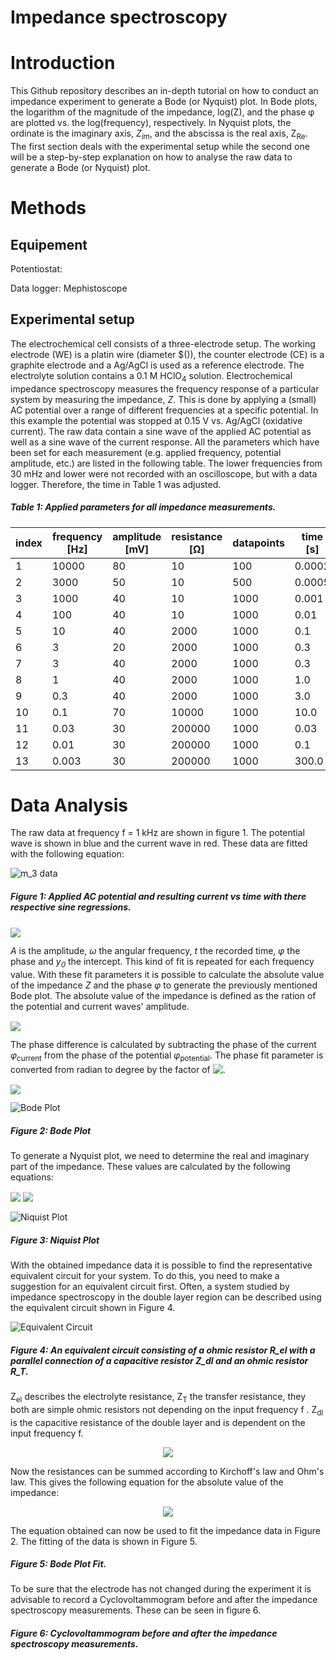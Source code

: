 # Impedance spectroscopy


# Introduction

This Github repository describes an in-depth tutorial on how to conduct an impedance experiment to generate a Bode (or Nyquist) plot. 
In Bode plots, the logarithm of the magnitude of the impedance, log(Z), and the phase &phi; are plotted vs. the log(frequency), respectively. In Nyquist plots, the ordinate is the imaginary axis, *Z<sub>im</sub>*, and the abscissa is the real axis, Z<sub>Re</sub>.
The first section deals with the experimental setup while the second one will be a step-by-step explanation on how to analyse the raw data to generate a Bode (or Nyquist) plot.

# Methods

## Equipement

Potentiostat: 

Data logger: Mephistoscope

## Experimental setup

The electrochemical cell consists of a three-electrode setup. The working electrode (WE) is a platin wire (diameter $()), the counter electrode (CE) is a graphite electrode and a Ag/AgCl is used as a reference electrode. The electrolyte solution contains a 0.1 M HClO<sub>4</sub> solution. 
Electrochemical impedance spectroscopy measures the frequency response of a particular system by measuring the impedance, *Z*. This is done by applying a (small) AC potential over a range of different frequencies at a specific potential. In this example the potential was stopped at 0.15 V vs. Ag/AgCl (oxidative current). The raw data contain a sine wave of the applied AC potential as well as a sine wave of the current response.
All the parameters which have been set for each measurement (e.g. applied frequency, potential amplitude, etc.) are listed in the following table. The lower frequencies from 30 mHz and lower were not recorded with an oscilloscope, but with a data logger. Therefore, the time in Table 1 was adjusted.

##### Table 1: Applied parameters for all impedance measurements.
| index | frequency [Hz]| amplitude [mV]| resistance [&Omega;]| datapoints | time [s] | smoothing cap. | osc/log
|-------|-----------|-----------|------------|------------|-------|----------------|-----|
| 1     | 10000     | 80        | 10         | 100  | 0.0002    | no             | osc.
| 2     | 3000      | 50        | 10         | 500  | 0.0005    | no             | osc.
| 3     | 1000      | 40        | 10         | 1000 | 0.001     | yes            | osc.
| 4     | 100       | 40        | 10         | 1000 | 0.01      | yes            | osc.
| 5     | 10        | 40        | 2000       | 1000 | 0.1       | yes            | osc.
| 6     | 3         | 20        | 2000       | 1000 | 0.3       | yes            | osc.
| 7     | 3         | 40        | 2000       | 1000 | 0.3       | yes            | osc.
| 8     | 1         | 40        | 2000       | 1000 | 1.0       | yes            | osc.
| 9    | 0.3       | 40        | 2000       | 1000 | 3.0       | yes            | osc.
| 10    | 0.1       | 70        | 10000      | 1000 | 10.0      | yes            | osc.
| 11    | 0.03      | 30        | 200000     | 1000 | 0.03      | yes            | log.
| 12    | 0.01      | 30        | 200000     | 1000 | 0.1       | yes            | log.
| 13    | 0.003     | 30        | 200000     | 1000 | 300.0     | yes            | log.

# Data Analysis

The raw data at frequency f = 1 kHz are shown in figure 1. The potential wave is shown in blue and the current wave in red. These data are fitted with the following equation:

![m_3 data](/assets/img/m_3.svg)
##### Figure 1: Applied AC potential and resulting current vs time with there respective sine regressions.


<!-- $f(x) = A \cdot \sin(\omega t + \phi) + y_0$ --> <img style="transform: translateY(0.1em); background: white;" src="svg/52ru0PjanC.svg">

*A* is the amplitude, *&omega;* the angular frequency, *t* the recorded time, *&phi;* the phase and *y<sub>0</sub>* the intercept.
This kind of fit is repeated for each frequency value. With these fit parameters it is possible to calculate the absolute value of the impedance *Z* and the phase *&phi;* to generate the previously mentioned Bode plot. The absolute value of the impedance is defined as the ration of the potential and current waves' amplitude.

<!-- $Z = \frac{A_{potential}}{A_{current}}$ --> <img style="transform: translateY(0.1em); background: white;" src="https://render.githubusercontent.com/render/math?math=Z%20%3D%20%5Cfrac%7BA_%7Bpotential%7D%7D%7BA_%7Bcurrent%7D%7D">

The phase difference is calculated by subtracting the phase of the current *&phi;*<sub>current</sub> from the phase of the potential *&phi;*<sub>potential</sub>. The phase fit parameter is converted from radian to degree by the factor of <!-- $\frac{180}{\pi}$ --> <img style="transform: translateY(0.1em); background: white;" src="https://render.githubusercontent.com/render/math?math=%5Cfrac%7B180%7D%7B%5Cpi%7D">. 

<!-- $\phi_{difference} = \left|\left(\phi_{potential} - \phi_{current} \right) \frac{180}{\pi} \right|$ --> <img style="transform: translateY(0.1em); background: white;" src="https://render.githubusercontent.com/render/math?math=%5Cphi_%7Bdifference%7D%20%3D%20%5Cleft%7C%5Cleft(%5Cphi_%7Bpotential%7D%20-%20%5Cphi_%7Bcurrent%7D%20%5Cright)%20%5Cfrac%7B180%7D%7B%5Cpi%7D%20%5Cright%7C">


![Bode Plot](/assets/img/bode.svg)
##### Figure 2: Bode Plot

To generate a Nyquist plot, we need to determine the real and imaginary part of the impedance. These values are calculated by the following equations:

<!-- $Z_{Re} = \left| Z \cos \left( \frac{\pi}{180}\phi_{difference} \right) \right|$ --> <img style="transform: translateY(0.1em); background: white;" src="https://render.githubusercontent.com/render/math?math=Z_%7BRe%7D%20%3D%20%5Cleft%7C%20Z%20%5Ccos%20%5Cleft(%20%5Cfrac%7B%5Cpi%7D%7B180%7D%5Cphi_%7Bdifference%7D%20%5Cright)%20%5Cright%7C">

<!-- $Z_{Im} = \left| Z \sin \left( \frac{\pi}{180}\phi_{difference} \right) \right|$ --> <img style="transform: translateY(0.1em); background: white;" src="https://render.githubusercontent.com/render/math?math=Z_%7BIm%7D%20%3D%20%5Cleft%7C%20Z%20%5Csin%20%5Cleft(%20%5Cfrac%7B%5Cpi%7D%7B180%7D%5Cphi_%7Bdifference%7D%20%5Cright)%20%5Cright%7C">


![Niquist Plot](/assets/img/niquist.svg)
##### Figure 3: Niquist Plot

With the obtained impedance data it is possible to find the representative equivalent circuit for your system. To do this, you need to make a suggestion for an equivalent circuit first.
Often, a system studied by impedance spectroscopy in the double layer region can be described using the equivalent circuit shown in Figure 4.

![Equivalent Circuit](/assets/img/equivalent_circuit.svg)
##### Figure 4: An equivalent circuit consisting of a ohmic resistor R_el with a parallel connection of a capacitive resistor Z_dl and an ohmic resistor R_T.



Z<sub>el</sub> describes the electrolyte resistance, Z<sub>T</sub> the transfer resistance, they both are simple ohmic resistors not depending on the input frequency f . Z<sub>dl</sub> is the capacitive resistance of the double layer and is dependent on the input frequency f.

<!-- $$
Z_{dl} = \frac{1}{i 2\pi f C_{dl}}
$$ --> 

<div align="center"><img style="background: white;" src="https://render.githubusercontent.com/render/math?math=Z_%7Bdl%7D%20%3D%20%5Cfrac%7B1%7D%7Bi%202%5Cpi%20f%20C_%7Bdl%7D%7D%0D"></div>

Now the resistances can be summed according to Kirchoff's law and Ohm's law. This gives the following equation for the absolute value of the impedance:

<!-- $$
|Z(f)| = \sqrt{\left ( R_{el} \frac{1}{R_T \left ( \frac{1}{R_T^2}+4\pi^2f^2 C_{dl}^2\right )}\right )^2 + \frac{4\pi^2f^2 C_{dl}^2}{ \left ( \frac{1}{R_T^2}+4\pi^2f^2 C_{dl}^2\right )^2}}
$$ --> 
<div align="center"><img style="background: white;" src="https://render.githubusercontent.com/render/math?math=%7CZ(f)%7C%20%3D%20%5Csqrt%7B%5Cleft%20(%20R_%7Bel%7D%20%5Cfrac%7B1%7D%7BR_T%20%5Cleft%20(%20%5Cfrac%7B1%7D%7BR_T%5E2%7D%2B4%5Cpi%5E2f%5E2%20C_%7Bdl%7D%5E2%5Cright%20)%7D%5Cright%20)%5E2%20%2B%20%5Cfrac%7B4%5Cpi%5E2f%5E2%20C_%7Bdl%7D%5E2%7D%7B%20%5Cleft%20(%20%5Cfrac%7B1%7D%7BR_T%5E2%7D%2B4%5Cpi%5E2f%5E2%20C_%7Bdl%7D%5E2%5Cright%20)%5E2%7D%7D%0D"></div>

The equation obtained can now be used to fit the impedance data in Figure 2. The fitting of the data is shown in Figure 5.


##### Figure 5: Bode Plot Fit.


To be sure that the electrode has not changed during the experiment it is advisable to record a Cyclovoltammogram before and after the impedance spectroscopy measurements.
These can be seen in figure 6. 

##### Figure 6: Cyclovoltammogram before and after the impedance spectroscopy measurements.
